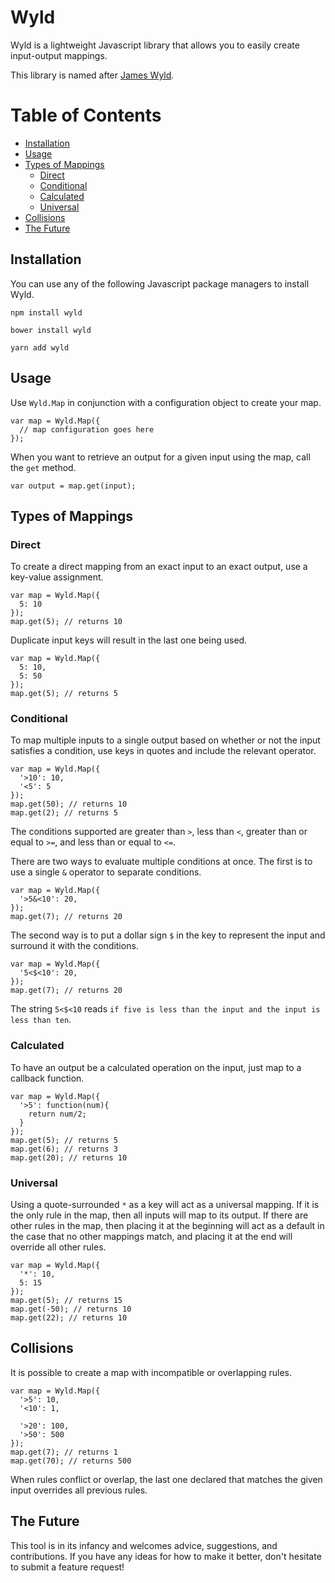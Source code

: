 # Wyld

Wyld is a lightweight Javascript library that allows you to easily create input-output mappings.

This library is named after [James Wyld](https://en.wikipedia.org/wiki/James_Wyld).

# Table of Contents

- [Installation](#installation)
- [Usage](#usage)
- [Types of Mappings](#types-of-mappings)
  - [Direct](#direct)
  - [Conditional](#conditional)
  - [Calculated](#calculated)
  - [Universal](#universal)
- [Collisions](#collisions)
- [The Future](#the-future)


## Installation

You can use any of the following Javascript package managers to install Wyld.

`npm install wyld`

`bower install wyld`

`yarn add wyld`

## Usage

Use `Wyld.Map` in conjunction with a configuration object to create your map.

```
var map = Wyld.Map({
  // map configuration goes here
});
```

When you want to retrieve an output for a given input using the map, call the `get` method.

```
var output = map.get(input);
```

## Types of Mappings

### Direct

To create a direct mapping from an exact input to an exact output, use a key-value assignment.

```
var map = Wyld.Map({
  5: 10
});
map.get(5); // returns 10
```

Duplicate input keys will result in the last one being used.

```
var map = Wyld.Map({
  5: 10,
  5: 50
});
map.get(5); // returns 5
```

### Conditional

To map multiple inputs to a single output based on
whether or not the input satisfies a condition,
use keys in quotes and include the relevant operator.

```
var map = Wyld.Map({
  '>10': 10,
  '<5': 5
});
map.get(50); // returns 10
map.get(2); // returns 5
```

The conditions supported are greater than `>`, less than `<`, greater than or equal to `>=`, and less than or equal to `<=`.

There are two ways to evaluate multiple conditions at once. The first is to use a single `&` operator to separate conditions.

```
var map = Wyld.Map({
  '>5&<10': 20,
});
map.get(7); // returns 20
```

The second way is to put a dollar sign `$` in the key to represent the input and surround it with the conditions.

```
var map = Wyld.Map({
  '5<$<10': 20,
});
map.get(7); // returns 20
```

The string `5<$<10` reads `if five is less than the input and the input is less than ten`.

### Calculated

To have an output be a calculated operation on the input, just map to a callback function.

```
var map = Wyld.Map({
  '>5': function(num){
    return num/2;
  }
});
map.get(5); // returns 5
map.get(6); // returns 3
map.get(20); // returns 10
```

### Universal

Using a quote-surrounded `*` as a key will act as a universal mapping. If it is the only rule in the map, then all inputs will map to its output. If there are other rules in the map, then placing it at the beginning will act as a default in the case that no other mappings match, and placing it at the end will override all other rules.

```
var map = Wyld.Map({
  '*': 10,
  5: 15
});
map.get(5); // returns 15
map.get(-50); // returns 10
map.get(22); // returns 10
```

## Collisions

It is possible to create a map with incompatible or overlapping rules.

```
var map = Wyld.Map({
  '>5': 10,
  '<10': 1,

  '>20': 100,
  '>50': 500
});
map.get(7); // returns 1
map.get(70); // returns 500
```

When rules conflict or overlap, the last one declared that matches the given input overrides all previous rules.

## The Future

This tool is in its infancy and welcomes advice, suggestions, and contributions. If you have any ideas for how to make it better, don't hesitate to submit a feature request!
